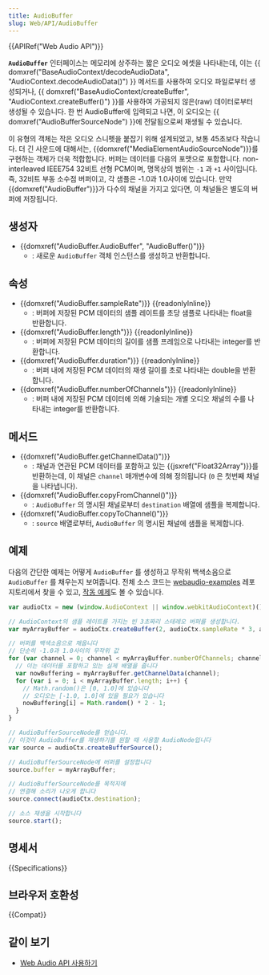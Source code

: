 ```yaml
---
title: AudioBuffer
slug: Web/API/AudioBuffer
---
```


{{APIRef("Web Audio API")}}

**`AudioBuffer`** 인터페이스는 메모리에 상주하는 짧은 오디오 에셋을 나타내는데, 이는 {{ domxref("BaseAudioContext/decodeAudioData", "AudioContext.decodeAudioData()") }} 메서드를 사용하여 오디오 파일로부터 생성되거나, {{ domxref("BaseAudioContext/createBuffer", "AudioContext.createBuffer()") }}를 사용하여 가공되지 않은(raw) 데이터로부터 생성될 수 있습니다. 한 번 AudioBuffer에 입력되고 나면, 이 오디오는 {{ domxref("AudioBufferSourceNode") }}에 전달됨으로써 재생될 수 있습니다.

이 유형의 객체는 작은 오디오 스니펫을 붙잡기 위해 설계되었고, 보통 45초보다 작습니다. 더 긴 사운드에 대해서는, {{domxref("MediaElementAudioSourceNode")}}를 구현하는 객체가 더욱 적합합니다. 버퍼는 데이터를 다음의 포맷으로 포함합니다. non-interleaved IEEE754 32비트 선형 PCM이며, 명목상의 범위는 `-1` 과 `+1` 사이입니다. 즉, 32비트 부동 소수점 버퍼이고, 각 샘플은 -1.0과 1.0사이에 있습니다. 만약 {{domxref("AudioBuffer")}}가 다수의 채널을 가지고 있다면, 이 채널들은 별도의 버퍼에 저장됩니다.

## 생성자

- {{domxref("AudioBuffer.AudioBuffer", "AudioBuffer()")}}
  - : 새로운 `AudioBuffer` 객체 인스턴스를 생성하고 반환합니다.

## 속성

- {{domxref("AudioBuffer.sampleRate")}} {{readonlyInline}}
  - : 버퍼에 저장된 PCM 데이터의 샘플 레이트를 초당 샘플로 나타내는 float을 반환합니다.
- {{domxref("AudioBuffer.length")}} {{readonlyInline}}
  - : 버퍼에 저장된 PCM 데이터의 길이를 샘플 프레임으로 나타내는 integer를 반환합니다.
- {{domxref("AudioBuffer.duration")}} {{readonlyInline}}
  - : 버퍼 내에 저장된 PCM 데이터의 재생 길이를 초로 나타내는 double을 반환합니다.
- {{domxref("AudioBuffer.numberOfChannels")}} {{readonlyInline}}
  - : 버퍼 내에 저장된 PCM 데이터에 의해 기술되는 개별 오디오 채널의 수를 나타내는 integer를 반환합니다.

## 메서드

- {{domxref("AudioBuffer.getChannelData()")}}
  - : 채널과 연관된 PCM 데이터를 포함하고 있는 {{jsxref("Float32Array")}}를 반환하는데, 이 채널은 `channel` 매개변수에 의해 정의됩니다 (`0` 은 첫번째 채널을 나타냅니다).
- {{domxref("AudioBuffer.copyFromChannel()")}}
  - : `AudioBuffer` 의 명시된 채널로부터 `destination` 배열에 샘플을 복제합니다.
- {{domxref("AudioBuffer.copyToChannel()")}}
  - : `source` 배열로부터, `AudioBuffer` 의 명시된 채널에 샘플을 복제합니다.

## 예제

다음의 간단한 예제는 어떻게 `AudioBuffer` 를 생성하고 무작위 백색소음으로 `AudioBuffer` 를 채우는지 보여줍니다. 전체 소스 코드는 [webaudio-examples](https://github.com/mdn/webaudio-examples) 레포지토리에서 찾을 수 있고, [작동 예제](https://mdn.github.io/webaudio-examples/audio-buffer/)도 볼 수 있습니다.

```js
var audioCtx = new (window.AudioContext || window.webkitAudioContext)();

// AudioContext의 샘플 레이트를 가지는 빈 3초짜리 스테레오 버퍼를 생성합니다.
var myArrayBuffer = audioCtx.createBuffer(2, audioCtx.sampleRate * 3, audioCtx.sampleRate);

// 버퍼를 백색소음으로 채웁니다
// 단순히 -1.0과 1.0사이의 무작위 값
for (var channel = 0; channel < myArrayBuffer.numberOfChannels; channel++) {
  // 이는 데이터를 포함하고 있는 실제 배열을 줍니다
  var nowBuffering = myArrayBuffer.getChannelData(channel);
  for (var i = 0; i < myArrayBuffer.length; i++) {
    // Math.random()은 [0, 1.0]에 있습니다
    // 오디오는 [-1.0, 1.0]에 있을 필요가 있습니다
    nowBuffering[i] = Math.random() * 2 - 1;
  }
}

// AudioBufferSourceNode를 얻습니다.
// 이것이 AudioBuffer를 재생하기를 원할 때 사용할 AudioNode입니다
var source = audioCtx.createBufferSource();

// AudioBufferSourceNode에 버퍼를 설정합니다
source.buffer = myArrayBuffer;

// AudioBufferSourceNode를 목적지에
// 연결해 소리가 나오게 합니다
source.connect(audioCtx.destination);

// 소스 재생을 시작합니다
source.start();
```

## 명세서

{{Specifications}}

## 브라우저 호환성

{{Compat}}

## 같이 보기

- [Web Audio API 사용하기](/ko/docs/Web/API/Web_Audio_API/Using_Web_Audio_API)
